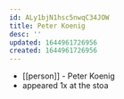 ```yaml
---
id: ALy1bjN1hsc5nwqC34JOW
title: Peter Koenig
desc: ''
updated: 1644961726956
created: 1644961726956
---
```



- [[person]] - Peter Koenig
- appeared 1x at the stoa
